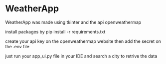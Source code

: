 # WeatherApp

WeatherApp was made using tkinter and the api openweathermap

install packages by pip install -r requirements.txt

create your api key on the openweathermap website then add the secret on the .env file

just run your app_ui.py file in your IDE and search a city to retrive the data

